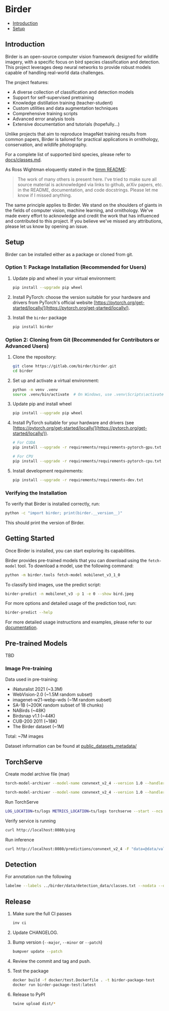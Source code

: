 # Birder

* [Introduction](#introduction)
* [Setup](#setup)

## Introduction

Birder is an open-source computer vision framework designed for wildlife imagery, with a specific focus on bird species classification and detection. This project leverages deep neural networks to provide robust models capable of handling real-world data challenges.

The project features:

* A diverse collection of classification and detection models
* Support for self-supervised pretraining
* Knowledge distillation training (teacher-student)
* Custom utilities and data augmentation techniques
* Comprehensive training scripts
* Advanced error analysis tools
* Extensive documentation and tutorials (hopefully...)

Unlike projects that aim to reproduce ImageNet training results from common papers, Birder is tailored for practical applications in ornithology, conservation, and wildlife photography.

For a complete list of supported bird species, please refer to [docs/classes.md](docs/classes.md).

As Ross Wightman eloquently stated in the [timm README](https://github.com/huggingface/pytorch-image-models#introduction):

> The work of many others is present here. I've tried to make sure all source material is acknowledged via links to github, arXiv papers, etc. in the README, documentation, and code docstrings. Please let me know if I missed anything.

The same principle applies to Birder. We stand on the shoulders of giants in the fields of computer vision, machine learning, and ornithology. We've made every effort to acknowledge and credit the work that has influenced and contributed to this project. If you believe we've missed any attributions, please let us know by opening an issue.

## Setup

Birder can be installed either as a package or cloned from git.

### Option 1: Package Installation (Recommended for Users)

1. Update pip and wheel in your virtual environment:

    ```sh
    pip install --upgrade pip wheel
    ```

1. Install PyTorch: choose the version suitable for your hardware and drivers from PyTorch's official website [https://pytorch.org/get-started/locally/](https://pytorch.org/get-started/locally/).

1. Install the `birder` package

    ```sh
    pip install birder
    ```

### Option 2: Cloning from Git (Recommended for Contributors or Advanced Users)

1. Clone the repository:

    ```sh
    git clone https://gitlab.com/birder/birder.git
    cd birder
    ```

1. Set up and activate a virtual environment:

    ```sh
    python -m venv .venv
    source .venv/bin/activate  # On Windows, use .venv\Scripts\activate
    ```

1. Update pip and install wheel

    ```sh
    pip install --upgrade pip wheel
    ```

1. Install PyTorch suitable for your hardware and drivers (see [https://pytorch.org/get-started/locally/](https://pytorch.org/get-started/locally/)).

    ```sh
    # For CUDA
    pip install --upgrade -r requirements/requirements-pytorch-gpu.txt

    # For CPU
    pip install --upgrade -r requirements/requirements-pytorch-cpu.txt
    ```

1. Install development requirements:

    ```sh
    pip install --upgrade -r requirements/requirements-dev.txt
    ```

### Verifying the Installation

To verify that Birder is installed correctly, run:

```sh
python -c "import birder; print(birder.__version__)"
```

This should print the version of Birder.

## Getting Started

Once Birder is installed, you can start exploring its capabilities.

Birder provides pre-trained models that you can download using the `fetch-model` tool.
To download a model, use the following command:

```sh
python -m birder.tools fetch-model mobilenet_v3_1_0
```

To classify bird images, use the predict script:

```sh
birder-predict -n mobilenet_v3 -p 1 -e 0 --show bird.jpeg
```

For more options and detailed usage of the prediction tool, run:

```sh
birder-predict --help
```

For more detailed usage instructions and examples, please refer to our [documentation](docs/README.md).

## Pre-trained Models

TBD

### Image Pre-training

Data used in pre-training:

* iNaturalist 2021 (~3.3M)
* WebVision-2.0 (~1.5M random subset)
* imagenet-w21-webp-wds (~1M random subset)
* SA-1B (~200K random subset of 18 chunks)
* NABirds (~48K)
* Birdsnap v1.1 (~44K)
* CUB-200 2011 (~18K)
* The Birder dataset (~1M)

Total: ~7M images

Dataset information can be found at [public_datasets_metadata/](public_datasets_metadata/)

## TorchServe

Create model archive file (mar)

```sh
torch-model-archiver --model-name convnext_v2_4 --version 1.0 --handler birder/service/classification.py --serialized-file models/convnext_v2_4_0.pts --export-path ts
```

```sh
torch-model-archiver --model-name convnext_v2_4 --version 1.0 --handler birder/service/classification.py --serialized-file models/convnext_v2_4_0.pt2 --export-path ts --config-file ts/example_config.yaml
```

Run TorchServe

```sh
LOG_LOCATION=ts/logs METRICS_LOCATION=ts/logs torchserve --start --ncs --foreground --ts-config ts/config.properties --model-store ts/ --models convnext_v2_4.mar
```

Verify service is running

```sh
curl http://localhost:8080/ping
```

Run inference

```sh
curl http://localhost:8080/predictions/convnext_v2_4 -F "data=@data/validation/African crake/000001.jpeg"
```

## Detection

For annotation run the following

```sh
labelme --labels ../birder/data/detection_data/classes.txt --nodata --output ../birder/data/detection_data/training_annotations --flags unknown ../birder/data/detection_data/training
```

## Release

1. Make sure the full CI passes

   ```sh
   inv ci
   ```

1. Update CHANGELOG.

1. Bump version (`--major`, `--minor` or `--patch`)

    ```sh
    bumpver update --patch
    ```

1. Review the commit and tag and push.

1. Test the package

    ```sh
    docker build -f docker/test.Dockerfile . -t birder-package-test
    docker run birder-package-test:latest
    ```

1. Release to PyPI

    ```sh
    twine upload dist/*
    ```
